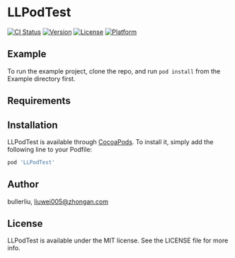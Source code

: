 # LLPodTest

[![CI Status](https://img.shields.io/travis/bullerliu/LLPodTest.svg?style=flat)](https://travis-ci.org/bullerliu/LLPodTest)
[![Version](https://img.shields.io/cocoapods/v/LLPodTest.svg?style=flat)](https://cocoapods.org/pods/LLPodTest)
[![License](https://img.shields.io/cocoapods/l/LLPodTest.svg?style=flat)](https://cocoapods.org/pods/LLPodTest)
[![Platform](https://img.shields.io/cocoapods/p/LLPodTest.svg?style=flat)](https://cocoapods.org/pods/LLPodTest)

## Example

To run the example project, clone the repo, and run `pod install` from the Example directory first.

## Requirements

## Installation

LLPodTest is available through [CocoaPods](https://cocoapods.org). To install
it, simply add the following line to your Podfile:

```ruby
pod 'LLPodTest'
```

## Author

bullerliu, liuwei005@zhongan.com

## License

LLPodTest is available under the MIT license. See the LICENSE file for more info.
